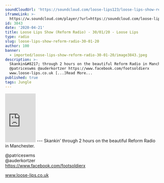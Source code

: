 ```yaml
---
soundCloudUrl: 'https://soundcloud.com/loose-lips123/loose-lips-show-reform-radio-30012020'
iframeLink: >-
  https://w.soundcloud.com/player/?url=https://soundcloud.com/loose-lips123/loose-lips-show-reform-radio-30012020&color=00aabb&auto_play=false&hide_related=false&show_comments=true&show_user=true&show_reposts=false
id: 3843
date: '2020-04-21'
title: Loose Lips Show (Reform Radio) - 30/01/20 - Loose Lips
type: radio
slug: loose-lips-show-reform-radio-30-01-20
author: 100
banner:
  - imported/loose-lips-show-reform-radio-30-01-20/image3843.jpeg
description: >-
  Skankin&#8217; through 2 hours on the beautiful Reform Radio in Manchester.
  @patriceswms @auderkortzer https://www.facebook.com/footsoldierx
  www.loose-lips.co.uk [...]Read More...
published: true
tags: Jungle
---
```

<iframe id="sc-widget" title="title" width="100" height="160" scrolling="no" frameborder="yes" allow="autoplay" src="https://w.soundcloud.com/player/?url=https://soundcloud.com/loose-lips123/loose-lips-show-reform-radio-30012020&amp;color=00aabb&amp;auto_play=false&amp;hide_related=false&amp;show_comments=true&amp;show_user=true&amp;show_reposts=false"></iframe>
---
Skankin’ through 2 hours on the beautiful Reform Radio in Manchester.

@patriceswms  
@auderkortzer  
https://www.facebook.com/footsoldierx

www.loose-lips.co.uk